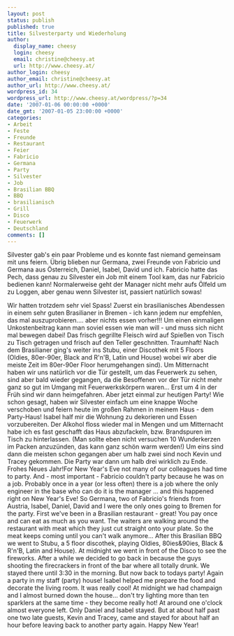```yaml
---
layout: post
status: publish
published: true
title: Silvesterparty und Wiederholung
author:
  display_name: cheesy
  login: cheesy
  email: christine@cheesy.at
  url: http://www.cheesy.at/
author_login: cheesy
author_email: christine@cheesy.at
author_url: http://www.cheesy.at/
wordpress_id: 34
wordpress_url: http://www.cheesy.at/wordpress/?p=34
date: '2007-01-06 00:00:00 +0000'
date_gmt: '2007-01-05 23:00:00 +0000'
categories:
- Arbeit
- Feste
- Freunde
- Restaurant
- Feier
- Fabricio
- Germana
- Party
- Silvester
- Job
- Brasilian BBQ
- BBQ
- brasilianisch
- Grill
- Disco
- Feuerwerk
- Deutschland
comments: []
---
```

<!--:de--><!-- 2943-->Silvester gab's ein paar Probleme und es konnte fast niemand gemeinsam mit uns feiern. Übrig blieben nur Germana, zwei Freunde von Fabricio und Germana aus Österreich, Daniel, Isabel, David und ich. Fabricio hatte das Pech, dass genau zu Silvester ein Job mit einem Tool kam, das nur Fabricio bedienen kann! Normalerweise geht der Manager nicht mehr aufs Ölfeld um zu Loggen, aber genau wenn Silvester ist, passiert natürlich sowas!
Wir hatten trotzdem sehr viel Spass! Zuerst ein brasilianisches Abendessen in einem sehr guten Brasilianer in Bremen - ich kann jedem nur empfehlen, das mal auszuprobieren.... aber nichts essen vorher!!! Um einen einmaligen Unkostenbeitrag kann man soviel essen wie man will - und muss sich nicht mal bewegen dabei! Das frisch gegrillte Fleisch wird auf Spießen von Tisch zu Tisch getragen und frisch auf den Teller geschnitten. Traumhaft!
Nach dem Brasilianer ging's weiter ins Stubu, einer Discothek mit 5 Floors (Oldies, 80er-90er, Black and R'n'B, Latin und House) wobei wir aber die meiste Zeit im 80er-90er Floor herumgehangen sind). Um Mitternacht haben wir uns natürlich vor die Tür gestellt, um das Feuerwerk zu sehen, sind aber bald wieder gegangen, da die Besoffenen vor der Tür nicht mehr ganz so gut im Umgang mit Feuerwerkskörpern waren... Erst um 4 in der Früh sind wir dann heimgefahren.
Aber jetzt einmal zur heutigen Party! Wie schon gesagt, haben wir Silvester einfach um eine knappe Woche verschoben und feiern heute im großen Rahmen in meinem Haus - dem Party-Haus! Isabel half mir die Wohnung zu dekorieren und Essen vorzubereiten. Der Alkohol floss wieder mal in Mengen und um Mitternacht habe ich es fast geschafft das Haus abzufackeln, bzw. Brandspuren im Tisch zu hinterlassen. (Man sollte eben nicht versuchen 10 Wunderkerzen im Packen anzuzünden, das kann ganz schön warm werden!) Um eins sind dann die meisten schon gegangen aber um halb zwei sind noch Kevin und Tracey gekommen. Die Party war dann um halb drei wirklich zu Ende. Frohes Neues Jahr!<!--:--><!--:en-->For New Year's Eve not many of our colleagues had time to party. And - most important - Fabricio couldn't party because he was on a job. Probably once in a year (or less often) there is a job where the only engineer in the base who can do it is the manager ... and this happened right on New Year's Eve! So Germana, two of Fabricio's friends from Austria, Isabel, Daniel, David and I were the only ones going to Bremen for the party.
First we've been in a Brasilian restaurant - great! You pay once and can eat as much as you want. The waiters are walking around the restaurant with meat which they just cut straight onto your plate. So the meat keeps coming until you can't walk anymore...
After this Brasilian BBQ we went to Stubu, a 5 floor discothek, playing Oldies, 80ies&90ies, Black & R'n'B, Latin and House). At midnight we went in front of the Disco to see the fireworks. After a while we decided to go back in because the guys shooting the firecrackers in front of the bar where all totally drunk. We stayed there until 3:30 in the morning.
But now back to todays party! Again a party in my staff (party) house! Isabel helped me prepare the food and decorate the living room. It was really cool! At midnight we had champaign and I almost burned down the house... don't try lighting more than ten sparklers at the same time - they become really hot!
At around one o'clock almost everyone left. Only Daniel and Isabel stayed. But at about half past one two late guests, Kevin and Tracey, came and stayed for about half an hour before leaving back to another party again. Happy New Year!
<!--:-->
